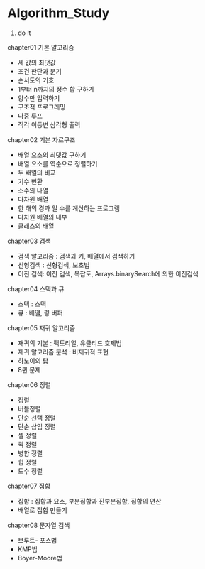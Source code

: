 # Algorithm_Study 
1. do it 

chapter01 기본 알고리즘  <br>
 - 세 값의 최댓값 
 - 조건 판단과 분기
 - 순서도의 기호
 - 1부터 n까지의 정수 합 구하기
 - 양수만 입력하기
 - 구조적 프로그래밍
 - 다중 루프
 - 직각 이등변 삼각형 출력 
  
chapter02 기본 자료구조  <br>
 - 배열 요소의 최댓값 구하기
 - 배열 요소를 역순으로 정렬하기
 - 두 배열의 비교
 - 기수 변환
 - 소수의 나열
 - 다차원 배열
 - 한 해의 경과 일 수를 계산하는 프로그램
 - 다차원 배열의 내부   
 - 클래스의 배열

chapter03 검색  <br>
- 검색 알고리즘 : 검색과 키, 배열에서 검색하기 
- 선형검색 : 선형검색, 보초법
- 이진 검색: 이진 검색, 복잡도, Arrays.binarySearch에 의한 이진검색

chapter04 스택과 큐 <br>
- 스택 : 스택 
- 큐 : 배열, 링 버퍼

chapter05 재귀 알고리즘 <br>
- 재귀의 기본 : 팩토리얼, 유클리드 호제법
- 재귀 알고리즘 분석 : 비재귀적 표현
- 하노이의 탑
- 8퀸 문제 

chapter06 정렬 <br>
- 정렬
- 버블정렬
- 단순 선택 정렬
- 단순 삽입 정렬
- 셸 정렬 
- 퀵 정렬
- 병합 정렬
- 힙 정렬
- 도수 정렬

chapter07 집합 <br>
- 집합 : 집합과 요소, 부분집합과 진부분집합, 집합의 연산
- 배열로 집합 만들기 

chapter08 문자열 검색 <br>
- 브루트- 포스법
- KMP법
- Boyer-Moore법

